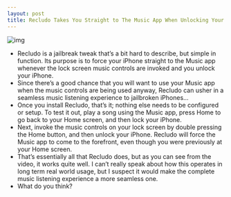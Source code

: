 ```yaml
---
layout: post
title: Recludo Takes You Straight to The Music App When Unlocking Your Device
---
```

![img](http://media.idownloadblog.com/wp-content/uploads/2012/01/Recludo-e1325902378326.jpg)
* Recludo is a jailbreak tweak that’s a bit hard to describe, but simple in function. Its purpose is to force your iPhone straight to the Music app whenever the lock screen music controls are invoked and you unlock your iPhone.
* Since there’s a good chance that you will want to use your Music app when the music controls are being used anyway, Recludo can usher in a seamless music listening experience to jailbroken iPhones…
* Once you install Recludo, that’s it; nothing else needs to be configured or setup. To test it out, play a song using the Music app, press Home to go back to your Home screen, and then lock your iPhone.
* Next, invoke the music controls on your lock screen by double pressing the Home button, and then unlock your iPhone. Recludo will force the Music app to come to the forefront, even though you were previously at your Home screen.
* That’s essentially all that Recludo does, but as you can see from the video, it works quite well. I can’t really speak about how this operates in long term real world usage, but I suspect it would make the complete music listening experience a more seamless one.
* What do you think?

